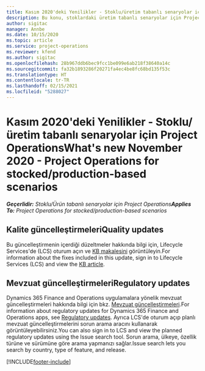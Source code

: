 ```yaml
---
title: Kasım 2020'deki Yenilikler - Stoklu/üretim tabanlı senaryolar için Project Operations
description: Bu konu, stoklardaki üretim tabanlı senaryolar için Project Operations'ın Kasım 2020'de bulunan kaliteli güncelleştirmelerle ilgili bilgi sağlar.
author: sigitac
manager: Annbe
ms.date: 10/15/2020
ms.topic: article
ms.service: project-operations
ms.reviewer: kfend
ms.author: sigitac
ms.openlocfilehash: 28b967ddb6bec9fcc1be099e6ab218f38640a14c
ms.sourcegitcommit: fa32b1893286f20271fa4ec4be8fc68bd135f53c
ms.translationtype: HT
ms.contentlocale: tr-TR
ms.lasthandoff: 02/15/2021
ms.locfileid: "5288027"
---
```

# <a name="whats-new-november-2020---project-operations-for-stockedproduction-based-scenarios"></a><span data-ttu-id="2692b-103">Kasım 2020'deki Yenilikler - Stoklu/üretim tabanlı senaryolar için Project Operations</span><span class="sxs-lookup"><span data-stu-id="2692b-103">What's new November 2020 - Project Operations for stocked/production-based scenarios</span></span>

<span data-ttu-id="2692b-104">_**Geçerlidir:** Stoklu/Ürün tabanlı senaryolar için Project Operations_</span><span class="sxs-lookup"><span data-stu-id="2692b-104">_**Applies To:** Project Operations for stocked/production-based scenarios_</span></span>

## <a name="quality-updates"></a><span data-ttu-id="2692b-105">Kalite güncelleştirmeleri</span><span class="sxs-lookup"><span data-stu-id="2692b-105">Quality updates</span></span>

<span data-ttu-id="2692b-106">Bu güncelleştirmenin içerdiği düzeltmeler hakkında bilgi için, Lifecycle Services'de (LCS) oturum açın ve [KB makalesini](https://fix.lcs.dynamics.com/Issue/Details?bugId=488609&amp;dbType=3&amp;qc=8251e8e1d5e2386de850599926c1adc3fec8e2ba25308036d22cdfe0a1c28fc7) görüntüleyin.</span><span class="sxs-lookup"><span data-stu-id="2692b-106">For information about the fixes included in this update, sign in to Lifecycle Services (LCS) and view the [KB article](https://fix.lcs.dynamics.com/Issue/Details?bugId=488609&amp;dbType=3&amp;qc=8251e8e1d5e2386de850599926c1adc3fec8e2ba25308036d22cdfe0a1c28fc7).</span></span>

## <a name="regulatory-updates"></a><span data-ttu-id="2692b-107">Mevzuat güncelleştirmeleri</span><span class="sxs-lookup"><span data-stu-id="2692b-107">Regulatory updates</span></span>

<span data-ttu-id="2692b-108">Dynamics 365 Finance and Operations uygulamalara yönelik mevzuat güncelleştirmeleri hakkında bilgi için bkz. [Mevzuat güncelleştirmeleri](https://docs.microsoft.com/dynamics365/finance/localizations/regulatory-updates).</span><span class="sxs-lookup"><span data-stu-id="2692b-108">For information about regulatory updates for Dynamics 365 Finance and Operations apps, see [Regulatory updates](https://docs.microsoft.com/dynamics365/finance/localizations/regulatory-updates).</span></span> <span data-ttu-id="2692b-109">Ayrıca LCS'de oturum açıp planlı mevzuat güncelleştirmelerini sorun arama aracını kullanarak görüntüleyebilirsiniz.</span><span class="sxs-lookup"><span data-stu-id="2692b-109">You can also sign in to LCS and view the planned regulatory updates using the Issue search tool.</span></span> <span data-ttu-id="2692b-110">Sorun arama, ülkeye, özellik türüne ve sürümüne göre arama yapmanızı sağlar.</span><span class="sxs-lookup"><span data-stu-id="2692b-110">Issue search lets you search by country, type of feature, and release.</span></span>


[!INCLUDE[footer-include](../../includes/footer-banner.md)]